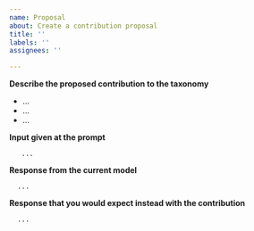 ```yaml
---
name: Proposal
about: Create a contribution proposal
title: ''
labels: ''
assignees: ''

---
```


**Describe the proposed contribution to the taxonomy**

<!-- A concise description of what the proposed contribution would bring, replace "..." in the bullet list. -->

- ...
- ...
- ...

**Input given at the prompt**

<!-- What you entered, replace "..." -->

```
   ...
```

**Response from the current model**

<!-- What you received from the current model in response to your input, 
replace "..." -->

```
  ...
```

**Response that you would expect instead with the contribution**
<!-- What you expect to receive instead with the finetuned model, replace "...". -->

```
  ...
```

